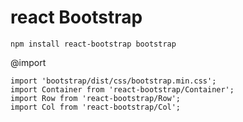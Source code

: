 # react Bootstrap

```
npm install react-bootstrap bootstrap
```


@import 
```
import 'bootstrap/dist/css/bootstrap.min.css';
import Container from 'react-bootstrap/Container';
import Row from 'react-bootstrap/Row';
import Col from 'react-bootstrap/Col';
```
